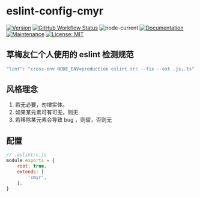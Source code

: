 # eslint-config-cmyr

<p>
    <a href="https://github.com/CaoMeiYouRen/eslint-config-cmyr" target="_blank">
        <img alt="Version" src="https://img.shields.io/github/package-json/v/CaoMeiYouRen/eslint-config-cmyr" /></a>
    <a href="https://github.com/CaoMeiYouRen/eslint-config-cmyr/actions?query=workflow%3ARelease" target="_blank">
        <img alt="GitHub Workflow Status" src="https://img.shields.io/github/actions/workflow/status/CaoMeiYouRen/eslint-config-cmyr/release.yml?branch=master" /></a>
    <img alt="node-current"  src="https://img.shields.io/node/v/eslint-config-cmyr" />
    <a href="https://github.com/CaoMeiYouRen/eslint-config-cmyr#readme" target="_blank">
        <img alt="Documentation" src="https://img.shields.io/badge/documentation-yes-brightgreen.svg" /></a>
    <a href="https://github.com/CaoMeiYouRen/eslint-config-cmyr/graphs/commit-activity" target="_blank">
        <img alt="Maintenance" src="https://img.shields.io/badge/Maintained%3F-yes-green.svg" /></a>
    <a href="https://github.com/CaoMeiYouRen/eslint-config-cmyr/blob/master/LICENSE" target="_blank">
        <img alt="License: MIT" src="https://img.shields.io/github/license/CaoMeiYouRen/eslint-config-cmyr" /></a>
</p>


## 草梅友仁个人使用的 eslint 检测规范

```sh
"lint": "cross-env NODE_ENV=production eslint src --fix --ext .js,.ts"
```

## 风格理念

1. 若无必要，勿增实体。
2. 如果某元素可有可无，则无
3. 若移除某元素会导致 bug ，则留，否则无

## 配置

```js
// .eslintrc.js
module.exports = {
    root: true,
    extends: [
        'cmyr',
    ],
}

```

